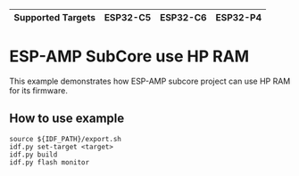 | Supported Targets | ESP32-C5 | ESP32-C6 | ESP32-P4 |
| ----------------- | ----- | ----- | ----- |

# ESP-AMP SubCore use HP RAM

This example demonstrates how ESP-AMP subcore project can use HP RAM for its firmware.

## How to use example

``` shell
source ${IDF_PATH}/export.sh
idf.py set-target <target>
idf.py build
idf.py flash monitor
```
